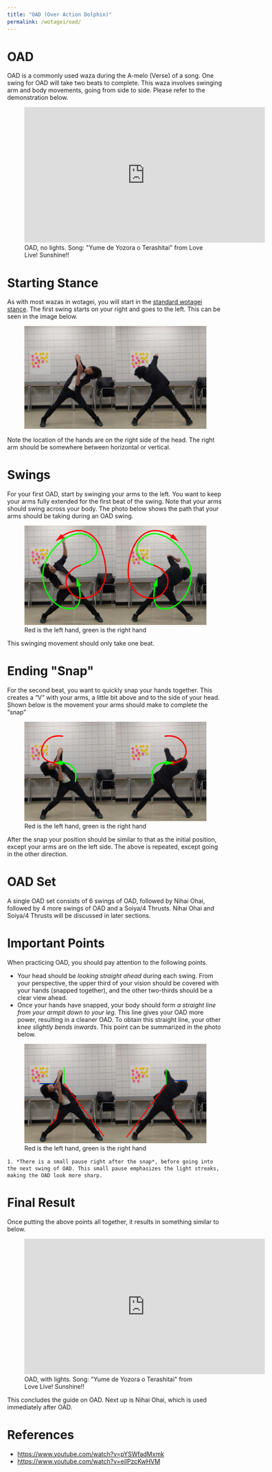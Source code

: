 ```yaml
---
title: "OAD (Over Action Dolphin)"
permalink: /wotagei/oad/
---
```

# OAD 

OAD is a commonly used waza during the A-melo (Verse) of a song. 
One swing for OAD will take two beats to complete. 
This waza involves swinging arm and body movements, going from side to side. 
Please refer to the demonstration below.

<figure>
<iframe width="560" height="315" src="https://www.youtube.com/embed/_m6qK9j7goM" frameborder="0" allow="accelerometer; autoplay; encrypted-media; gyroscope; picture-in-picture" allowfullscreen></iframe>
<figcaption>OAD, no lights. Song: "Yume de Yozora o Terashitai" from Love Live! Sunshine!! </figcaption>
</figure>


# Starting Stance

As with most wazas in wotagei, you will start in the <a href="/wotagei/stance">standard wotagei stance</a>.
The first swing starts on your right and goes to the left. 
This can be seen in the image below.

<figure>
<img src="/assets/wotagei/OAD Start.jpg">
<figcaption></figcaption>
</figure>

Note the location of the hands are on the right side of the head.
The right arm should be somewhere between horizontal or vertical.

# Swings

For your first OAD, start by swinging your arms to the left. 
You want to keep your arms fully extended for the first beat of the swing. 
Note that your arms should swing across your body. 
The photo below shows the path that your arms should be taking during an OAD swing.

<figure>
<img src="/assets/wotagei/OAD Initial.png">
<figcaption>Red is the left hand, green is the right hand</figcaption>
</figure>

This swinging movement should only take one beat.

# Ending "Snap"
For the second beat, you want to quickly snap your hands together.
This creates a “V” with your arms, a little bit above and to the side of your head.
Shown below is the movement your arms should make to complete the “snap”
<figure>
<img src="/assets/wotagei/OAD Snap.png">
<figcaption>Red is the left hand, green is the right hand</figcaption>
</figure>

After the snap your position should be similar to that as the initial position, except your arms are on the left side.
The above is repeated, except going in the other direction.


# OAD Set
A single OAD set consists of 6 swings of OAD, followed by Nihai Ohai, followed by 4 more swings of OAD and a Soiya/4 Thrusts.
Nihai Ohai and Soiya/4 Thrusts will be discussed in later sections.

# Important Points
When practicing OAD, you should pay attention to the following points.

 + Your head should be *looking straight ahead* during each swing. From your perspective, the upper third of your vision should be covered with your hands (snapped together), and the other two-thirds should be a clear view ahead.
 + Once your hands have snapped, your body should form *a straight line from your armpit down to your leg*. This line gives your OAD more power, resulting in a cleaner OAD. To obtain this straight line, your other *knee slightly bends inwards*. This point can be summarized in the photo below.

<figure>
<img src="/assets/wotagei/OAD Refine.png">
<figcaption>Red is the left hand, green is the right hand</figcaption>
</figure>

    1. *There is a small pause right after the snap*, before going into the next swing of OAD. This small pause emphasizes the light streaks, making the OAD look more sharp.


# Final Result

Once putting the above points all together, it results in something similar to below.
<figure>
<iframe width="560" height="315" src="https://www.youtube.com/embed/FL6uPjOMM8Q" frameborder="0" allow="accelerometer; autoplay; encrypted-media; gyroscope; picture-in-picture" allowfullscreen></iframe>
<figcaption>OAD, with lights. Song: "Yume de Yozora o Terashitai" from Love Live! Sunshine!! </figcaption>
</figure>

This concludes the guide on OAD.
Next up is Nihai Ohai, which is used immediately after OAD.

# References 
+ <https://www.youtube.com/watch?v=pYSWfadMxmk>
+ <https://www.youtube.com/watch?v=eilPzcKwHVM>

